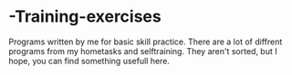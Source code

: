 # -Training-exercises
Programs written by me for basic skill practice.
There are a lot of diffrent programs from my hometasks and selftraining.
They aren't sorted, but I hope, you can find something usefull here.
